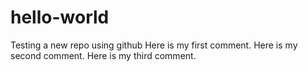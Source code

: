 # hello-world
Testing a new repo using github
Here is my first comment.
Here is my second comment.
Here is my third comment.
